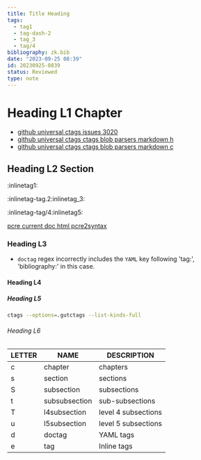 ```yaml
---
title: Title Heading
tags:
  - tag1
  - tag-dash-2
  - tag_3
  - tag/4
bibliography: zk.bib
date: "2023-09-25 08:39"
id: 20230925-0839
status: Reviewed
type: note
---
```


# Heading L1 Chapter

- [github universal ctags issues 3020](https://github.com/universal-ctags/ctags/issues/3020#issuecomment-839284103)
- [github universal ctags ctags blob parsers markdown h](https://github.com/universal-ctags/ctags/blob/8904e850e9623abcff91ee057b64ab72cd3f8e6f/parsers/markdown.h)
- [github universal ctags ctags blob parsers markdown c](https://github.com/universal-ctags/ctags/blob/8904e850e9623abcff91ee057b64ab72cd3f8e6f/parsers/markdown.c)

## Heading L2 Section

:inlinetag1:

:inlinetag-tag.2:inlinetag_3:

:inlinetag-tag/4:inlinetag5:

[pcre current doc html pcre2syntax](https://www.pcre.org/current/doc/html/pcre2syntax.html)

### Heading L3

- `doctag` regex incorrectly includes the `YAML` key following 'tag:',
  'bibliography:' in this case.

#### Heading L4

##### Heading L5

```bash
ctags --options=.gutctags --list-kinds-full
```

###### Heading L6

| LETTER | NAME          | DESCRIPTION         |
| ------ | ------------- | ------------------- |
| c      | chapter       | chapters            |
| s      | section       | sections            |
| S      | subsection    | subsections         |
| t      | subsubsection | sub-subsections     |
| T      | l4subsection  | level 4 subsections |
| u      | l5subsection  | level 5 subsections |
| d      | doctag        | YAML tags           |
| e      | tag           | Inline tags         |

